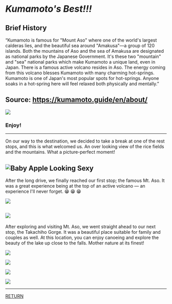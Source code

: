 # *Kumamoto's Best!!!*
## Brief History

“Kumamoto is famous for "Mount Aso" where one of the world's largest calderas lies, and the beautiful sea around "Amakusa"—a group of 120 islands. Both the mountains of Aso and the sea of Amakusa are designated as national parks by the Japanese Government. It's these two "mountain" and "sea" national parks which make Kumamoto a unique land, even in Japan. There is a famous active volcano resides in Aso. The energy coming from this volcano blesses Kumamoto with many charming hot-springs. Kumamoto is one of Japan's most popular spots for hot-springs. Anyone soaks in a hot-spring here will feel relaxed both physically and mentally.”

Source: https://kumamoto.guide/en/about/
-------------------------------------------
![](kanban-kumamoto.JPG)

### Enjoy!
-------------------------------------------
On our way to the destination, we decided to take a break at one of the rest stops, and this is what welcomed us. An over looking view of the rice fields and the mountains. What a picture-perfect moment!

![](volcano-apple.JPG "Baby Apple Looking Sexy")
-------------------------------------------

  After the long drive, we finally reached our first stop; the famous Mt. Aso. It was a great experience being at the top of an active volcano — an experience I'll never forget. &#128513; &#128513; &#128513;

![](top-pic1.JPG)

![](top-pic2.JPG)
---------------------------------------------

After exploring and visiting Mt. Aso, we went straight ahead to our next stop, the Takachiho Gorge. It was a beautiful place suitable for family and couples as well. At this location, you can enjoy canoeing and explore the beauty of the lake up close to the falls. Mother nature at its finest!

![](waterfallpic1.JPG)

![](waterfallpic2.JPG)

![](mewaterfall.JPG)

![](applewaterfall.jpg)

-----------------------------------------

[RETURN](bio.md)
